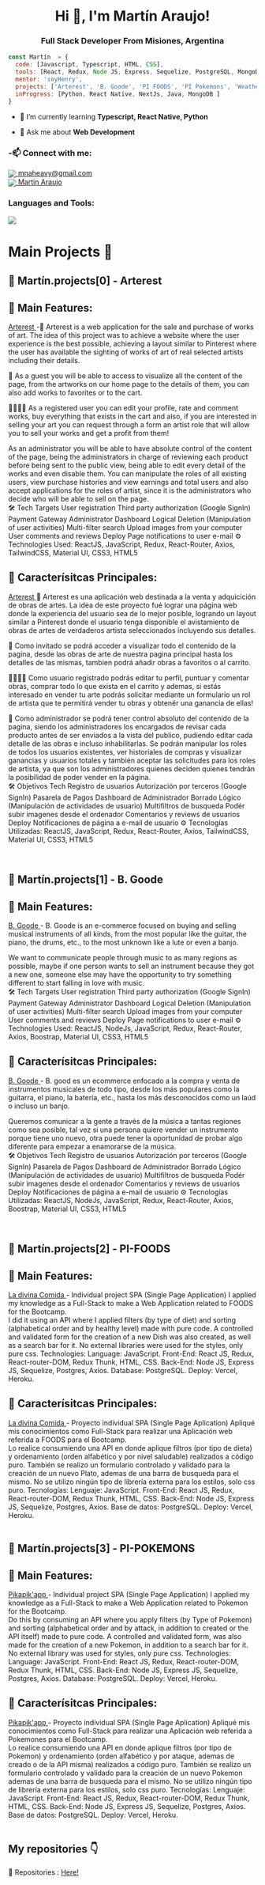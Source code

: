<h1 align="center">Hi 👋, I'm Martín Araujo!</h1>
<h3 align="center">Full Stack Developer From Misiones, Argentina</h3>

```js
const Martín  = {
  code: [Javascript, Typescript, HTML, CSS],
  tools: [React, Redux, Node JS, Express, Sequelize, PostgreSQL, MongoDb, Firebase, Postman, Git, Bootstrap, Heroku, Vercel],
  mentor: 'soyHenry',
  projects: ['Arterest', 'B. Goode', 'PI FOODS', 'PI Pokemons', 'Weather App'],
  inProgress: [Python, React Native, NextJs, Java, MongoDB ]
}
```

- 🌱 I’m currently learning **Typescript, React Native, Python**

- 💬 Ask me about **Web Development**


<h3 align="left"> -📫 Connect with me:</h3>
<p>
    <a href="https://mnaheavy@gmail.com">
      <img align="center" src="https://user-images.githubusercontent.com/76783198/182482940-c4a2a044-de93-4450-b354-9628cbb175c9.svg"/>
      mnaheavy@gmail.com
    </a>    
    <br>
    <a href="https://www.linkedin.com/in/martin-araujo-3ab8a7189/">
      <img align="center" src="https://user-images.githubusercontent.com/76783198/182481396-19c89e94-f3ba-4e33-9df4-f5b7a094cf8f.svg"/>
      Martin Araujo
    </a>
<p/>

<h3 align="left">Languages and Tools:</h3>
<img src ="https://res.cloudinary.com/deqxuoyrc/image/upload/v1665512069/mnaheavyIT_kszhif.svg"> </img>

# Main Projects 🚀

## 🌠 Martín.projects[0] - Arterest

## 🚀 Main Features:

<a href="https://arterest.vercel.app/" target="_blank" rel="noreferrer">
  Arterest
</a>
-🎨 Arterest is a web application for the sale and purchase of works of art. The idea of this project was to achieve a website where the user experience is the best possible, achieving a layout similar to Pinterest where the user has available the sighting of works of art of real selected artists including their details.

👤 As a guest you will be able to access to visualize all the content of the page, from the artworks on our home page to the details of them, you can also add works to favorites or to the cart.

🙋‍♂️👨‍🎨  As a registered user you can edit your profile, rate and comment works, buy everything that exists in the cart and also, if you are interested in selling your art you can request through a form an artist role that will allow you to sell your works and get a profit from them!

As an administrator you will be able to have absolute control of the content of the page, being the administrators in charge of reviewing each product before being sent to the public view, being able to edit every detail of the works and even disable them. You can manipulate the roles of all existing users, view purchase histories and view earnings and total users and also accept applications for the roles of artist, since it is the administrators who decide who will be able to sell on the page.
<br/>
🛠️ Tech Targets
User registration
Third party authorization (Google SignIn)
Payment Gateway
Administrator Dashboard
Logical Deletion (Manipulation of user activities)
Multi-filter search
Upload images from your computer
User comments and reviews
Deploy
Page notifications to user e-mail
⚙️ Technologies Used:
ReactJS, JavaScript, Redux, React-Router, Axios, TailwindCSS, Material UI, CSS3, HTML5

## 🚀 Caracterísitcas Principales:

<a href="https://arterest.vercel.app/" target="_blank" rel="noreferrer">
  Arterest
</a>
🎨 Arterest es una aplicación web destinada a la venta y adquicición de obras de artes. La idea de este proyecto fué lograr una página web donde la experiencia del usuario sea de lo mejor posible, logrando un layout similar a Pinterest donde el usuario tenga disponible el avistamiento de obras de artes de verdaderos artista seleccionados incluyendo sus detalles.

👤 Como invitado se podrá acceder a visualizar todo el contenido de la pagina, desde las obras de arte de nuestra pagina principal hasta los detalles de las mismas, tambien podrá añadir obras a favoritos o al carrito.

🙋‍♂️👨‍🎨 Como usuario registrado podrás editar tu perfil, puntuar y comentar obras, comprar todo lo que exista en el carrito y ademas, si estás interesado en vender tu arte podrás solicitar mediante un formulario un rol de artista que te permitirá vender tu obras y obtenér una ganancia de ellas!

👮 Como administrador se podrá tener control absoluto del contenido de la pagina, siendo los administradores los encargados de revisar cada producto antes de ser enviados a la vista del publico, pudiendo editar cada detalle de las obras e incluso inhabilitarlas. Se podrán manipular los roles de todos los usuarios existentes, ver historiales de compras y visualizar ganancias y usuarios totales y también aceptar las solicitudes para los roles de artista, ya que son los administradores quienes deciden quienes tendrán la posibilidad de poder vender en la página. 
<br/>
🛠️ Objetivos Tech
Registro de usuarios
Autorización por terceros (Google SignIn)
Pasarela de Pagos
Dashboard de Administrador
Borrado Lógico (Manipulación de actividades de usuario)
Multifiltros de busqueda
Podér subir imagenes desde el ordenador
Comentarios y reviews de usuarios
Deploy
Notificaciones de página a e-mail de usuario
⚙️ Tecnologías Utilizadas:
ReactJS, JavaScript, Redux, React-Router, Axios, TailwindCSS, Material UI, CSS3, HTML5
<br/>

<br/>


## 🌠 Martín.projects[1] - B. Goode

## 🚀 Main Features:

<a href="http://bgoode.vercel.app/" target="_blank" rel="noreferrer">
  B. Goode
</a>
- B. Goode is an e-commerce focused on buying and selling musical instruments of all kinds, from the most popular like the guitar, the piano, the drums, etc., to the most unknown like a lute or even a banjo.

We want to communicate people through music to as many regions as possible, maybe if one person wants to sell an instrument because they got a new one, someone else may have the opportunity to try something different to start falling in love with music.
<br/>
🛠️ Tech Targets
User registration
Third party authorization (Google SignIn)
Payment Gateway
Administrator Dashboard
Logical Deletion (Manipulation of user activities)
Multi-filter search
Upload images from your computer
User comments and reviews
Deploy
Page notifications to user e-mail
⚙️ Technologies Used:
ReactJS, NodeJs, JavaScript, Redux, React-Router, Axios, Boostrap, Material UI, CSS3, HTML5

## 🚀 Caracterísitcas Principales:

<a href="http://bgoode.vercel.app/" target="_blank" rel="noreferrer">
  B. Goode
</a>
- B. good es un ecommerce enfocado a la compra y venta de instrumentos musicales de todo tipo, desde los más populares como la guitarra, el piano, la batería, etc., hasta los más desconocidos como un laúd o incluso un banjo.

Queremos comunicar a la gente a través de la música a tantas regiones como sea posible, tal vez si una persona quiere vender un instrumento porque tiene uno nuevo, otra puede tener la oportunidad de probar algo diferente para empezar a enamorarse de la música.
<br/>
🛠️ Objetivos Tech
Registro de usuarios
Autorización por terceros (Google SignIn)
Pasarela de Pagos
Dashboard de Administrador
Borrado Lógico (Manipulación de actividades de usuario)
Multifiltros de busqueda
Podér subir imagenes desde el ordenador
Comentarios y reviews de usuarios
Deploy
Notificaciones de página a e-mail de usuario
⚙️ Tecnologías Utilizadas:
ReactJS, NodeJs, JavaScript, Redux, React-Router, Axios, Boostrap, Material UI, CSS3, HTML5
<br/>

<br/>



## 🌠 Martín.projects[2] - PI-FOODS

## 🚀 Main Features:

<a href="http://pi-pokemons-omega.vercel.app/" target="_blank" rel="noreferrer">
  La divina Comida
</a>
- Individual project SPA (Single Page Application) I applied my knowledge as a Full-Stack to make a Web Application related to FOODS for the Bootcamp.
<br/>
I did it using an API where I applied filters (by type of diet) and sorting (alphabetical order and by healthy level) made with pure code. A controlled and validated form for the creation of a new Dish was also created, as well as a search bar for it. No external libraries were used for the styles, only pure css. Technologies: Language: JavaScript. Front-End: React JS, Redux, React-router-DOM, Redux Thunk, HTML, CSS. Back-End: Node JS, Express JS, Sequelize, Postgres, Axios. Database: PostgreSQL. Deploy: Vercel, Heroku.

## 🚀 Caracterísitcas Principales:

<a href="http://pi-pokemons-omega.vercel.app/" target="_blank" rel="noreferrer">
  La divina Comida
</a>
- Proyecto individual SPA (Single Page Aplication) Apliqué mis conocimientos como Full-Stack para realizar una Aplicación web referida a FOODS para el Bootcamp. 
<br/>
Lo realice consumiendo una API en donde aplique filtros (por tipo de dieta) y ordenamiento (orden alfabético y por nivel saludable) realizados a código puro. También se realizo un formulario controlado y validado para la creación de un nuevo Plato, ademas de una barra de busqueda para el mismo. No se utilizo ningún tipo de librería externa para los estilos, solo css puro. Tecnologías: Lenguaje: JavaScript. Front-End: React JS, Redux, React-router-DOM, Redux Thunk, HTML, CSS. Back-End: Node JS, Express JS, Sequelize, Postgres, Axios. Base de datos: PostgreSQL. Deploy: Vercel, Heroku.
<br/>

<br/>

## 🌠 Martín.projects[3] - PI-POKEMONS

## 🚀 Main Features:
<a href="http://pi-pokemons-omega.vercel.app/" target="_blank" rel="noreferrer">
  Pikapik'app
</a>
- Individual project SPA (Single Page Application) I applied my knowledge as a Full-Stack to make a Web Application related to Pokemon for the Bootcamp.
<br/>
Do this by consuming an API where you apply filters (by Type of Pokemon) and sorting (alphabetical order and by attack, in addition to created or the API itself) made to pure code. A controlled and validated form, was also made for the creation of a new Pokemon, in addition to a search bar for it. No external library was used for styles, only pure css. Technologies: Language: JavaScript. Front-End: React JS, Redux, React-router-DOM, Redux Thunk, HTML, CSS. Back-End: Node JS, Express JS, Sequelize, Postgres, Axios. Database: PostgreSQL. Deploy: Vercel, Heroku.

## 🚀 Caracterísitcas Principales:
<a href="http://pi-pokemons-omega.vercel.app/" target="_blank" rel="noreferrer">
  Pikapik'app
</a>
- Proyecto individual SPA (Single Page Aplication) Apliqué mis conocimientos como Full-Stack para realizar una Aplicación web referida a Pokemones para el Bootcamp. 
<br/>
Lo realice consumiendo una API en donde aplique filtros (por tipo de Pokemon) y ordenamiento (orden alfabético y por ataque, ademas de creado o de la API misma) realizados a código puro. También se realizo un formulario controlado y validado para la creación de un nuevo Pokemon ademas de una barra de busqueda para el mismo. No se utilizo ningún tipo de librería externa para los estilos, solo css puro. Tecnologías: Lenguaje: JavaScript. Front-End: React JS, Redux, React-router-DOM, Redux Thunk, HTML, CSS. Back-End: Node JS, Express JS, Sequelize, Postgres, Axios. Base de datos: PostgreSQL. Deploy: Vercel, Heroku.
<br/>

<br/>

## My repositories 👇

<p>

📂 Repositories : <a href="https://github.com/MNAHEAVY?tab=repositories" about="_blank">Here!<a/>

<p/>


